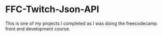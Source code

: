 # FFC-Twitch-Json-API
This is one of my projects I completed as I was doing the freecodecamp front end development course.
